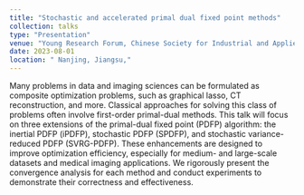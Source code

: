 ```yaml
---
title: "Stochastic and accelerated primal dual fixed point methods"
collection: talks
type: "Presentation"
venue: "Young Research Forum, Chinese Society for Industrial and Applied Mathematic"
date: 2023-08-01
location: " Nanjing, Jiangsu,"
---
```

Many problems in data and imaging sciences can be formulated as composite optimization problems, such as graphical lasso, CT reconstruction, and more. Classical approaches for solving this class of problems often involve first-order primal-dual methods. This talk will focus on three extensions of the primal-dual fixed point (PDFP) algorithm: the inertial PDFP (iPDFP), stochastic PDFP (SPDFP), and stochastic variance-reduced PDFP (SVRG-PDFP). These enhancements are designed to improve optimization efficiency, especially for medium- and large-scale datasets and medical imaging applications. We rigorously present the convergence analysis for each method and conduct experiments to demonstrate their correctness and effectiveness.
